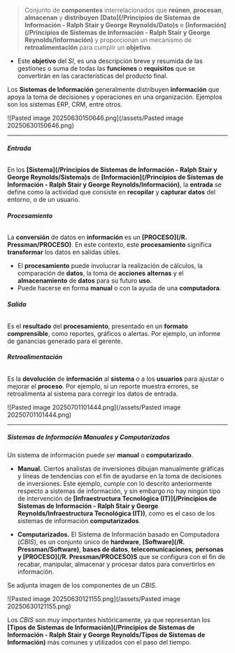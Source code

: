 > Conjunto de **componentes** interrelacionados que **reúnen**, **procesan**, **almacenan** y **distribuyen** **[Dato](/Principios de Sistemas de Información - Ralph Stair y George Reynolds/Dato)s** e **[Información](/Principios de Sistemas de Información - Ralph Stair y George Reynolds/Información)** y proporcionan un mecanismo de **retroalimentación** para cumplir un **objetivo**.

- Este **objetivo** del *SI*, es una descripción breve y resumida de las gestiones o suma de todas las **funciones** o **requisitos** que se convertirán en las características del producto final.

Los **Sistemas de Información** generalmente distribuyen **información** que apoya la toma de decisiones y operaciones en una organización. Ejemplos son los sistemas ERP, CRM, entre otros.

![Pasted image 20250630150646.png](/assets/Pasted image 20250630150646.png)
****
###### **Entrada**
En los **[Sistema](/Principios de Sistemas de Información - Ralph Stair y George Reynolds/Sistema)s** de **[Información](/Principios de Sistemas de Información - Ralph Stair y George Reynolds/Información)**, la **entrada** se define como la actividad que consiste en **recopilar** y **capturar** **datos** del entorno, o de un usuario.
###### **Procesamiento**
La **conversión** de datos en **información** es un **[PROCESO](/R. Pressman/PROCESO)**. En este contexto, este **procesamiento** significa **transformar** los datos en salidas útiles.

- El **procesamiento** puede involucrar la realización de cálculos, la comparación de **datos**, la toma de **acciones** **alternas** y el **almacenamiento** de **datos** para su futuro **uso**.
- Puede hacerse en forma **manual** o con la ayuda de una **computadora**.
###### **Salida**
Es el **resultado** del **procesamiento**, presentado en un **formato** **comprensible**, como reportes, gráficos o alertas. Por ejemplo, un informe de ganancias generado para el gerente.
###### **Retroalimentación**
Es la **devolución** de **información** al **sistema** o a los **usuarios** para ajustar o mejorar el **proceso**. Por ejemplo, si un reporte muestra errores, se retroalimenta al sistema para corregir los datos de entrada.

![Pasted image 20250701101444.png](/assets/Pasted image 20250701101444.png)
****
##### **Sistemas de Información Manuales y Computarizados**
Un sistema de información puede ser **manual** o **computarizado**.

- **Manual.** Ciertos analistas de inversiones dibujan manualmente gráficas y líneas de tendencias con el fin de ayudarse en la toma de decisiones de inversiones. Este ejemplo, cumple con lo descrito anteriormente respecto a sistemas de información, y sin embargo no hay ningún tipo de intervención de **[Infraestructura Tecnológica (IT)](/Principios de Sistemas de Información - Ralph Stair y George Reynolds/Infraestructura Tecnológica (IT))**, como es el caso de los sistemas de información **computarizados**.

- **Computarizados.** El Sistema de Información basado en Computadora (*CBIS*), es un conjunto único de **hardware**, **[Software](/R. Pressman/Software)**, **bases de datos**, **telecomunicaciones,** **personas y [PROCESO](/R. Pressman/PROCESO)S** que se configura con el fin de recabar, manipular, almacenar y procesar datos para convertirlos en información. 

Se adjunta imagen de los componentes de un *CBIS*.

![Pasted image 20250630121155.png](/assets/Pasted image 20250630121155.png)

Los *CBIS* son muy importantes históricamente, ya que representan los **[Tipos de Sistemas de Información](/Principios de Sistemas de Información - Ralph Stair y George Reynolds/Tipos de Sistemas de Información)** más comunes y utilizados con el paso del tiempo. 